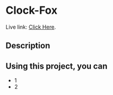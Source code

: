 # Clock-Fox

Live link:  [Click Here](https://clock-fox.web.app/).

## Description



## Using this project, you can

* 1
* 2

